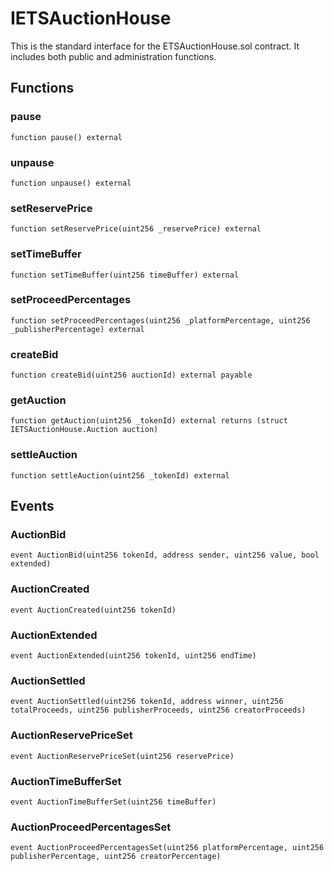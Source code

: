 # IETSAuctionHouse

This is the standard interface for the ETSAuctionHouse.sol contract. It includes both public
and administration functions.

## Functions

### pause

```solidity
function pause() external
```

### unpause

```solidity
function unpause() external
```

### setReservePrice

```solidity
function setReservePrice(uint256 _reservePrice) external
```

### setTimeBuffer

```solidity
function setTimeBuffer(uint256 timeBuffer) external
```

### setProceedPercentages

```solidity
function setProceedPercentages(uint256 _platformPercentage, uint256 _publisherPercentage) external
```

### createBid

```solidity
function createBid(uint256 auctionId) external payable
```

### getAuction

```solidity
function getAuction(uint256 _tokenId) external returns (struct IETSAuctionHouse.Auction auction)
```

### settleAuction

```solidity
function settleAuction(uint256 _tokenId) external
```

## Events

### AuctionBid

```solidity
event AuctionBid(uint256 tokenId, address sender, uint256 value, bool extended)
```

### AuctionCreated

```solidity
event AuctionCreated(uint256 tokenId)
```

### AuctionExtended

```solidity
event AuctionExtended(uint256 tokenId, uint256 endTime)
```

### AuctionSettled

```solidity
event AuctionSettled(uint256 tokenId, address winner, uint256 totalProceeds, uint256 publisherProceeds, uint256 creatorProceeds)
```

### AuctionReservePriceSet

```solidity
event AuctionReservePriceSet(uint256 reservePrice)
```

### AuctionTimeBufferSet

```solidity
event AuctionTimeBufferSet(uint256 timeBuffer)
```

### AuctionProceedPercentagesSet

```solidity
event AuctionProceedPercentagesSet(uint256 platformPercentage, uint256 publisherPercentage, uint256 creatorPercentage)
```

